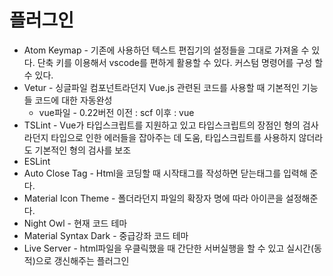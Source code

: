 # 플러그인

- Atom Keymap  - 기존에 사용하던 텍스트 편집기의 설정들을 그대로 가져올 수 있다. 단축 키를 이용해서 vscode를 편하게 활용할 수 있다. 커스텀 명령어를 구성 할 수 있다.
- Vetur - 싱글파일 컴포넌트라던지 Vue.js 관련된 코드를 사용할 때 기본적인 기능들 코드에 대한 자동완성
  - vue파일 - 0.22버전 이전 : scf 이후 : vue
- TSLint - Vue가 타입스크립트를 지원하고 있고 타입스크립트의 장점인 형의 검사라던지 타입으로 인한 에러들을 잡아주는 데 도움, 타입스크립트를 사용하지 않더라도 기본적인 형의 검사를 보조
- ESLint
- Auto Close Tag - Html을 코딩할 때 시작태그를 작성하면 닫는태그를 입력해 준다.
- Material Icon Theme - 폴더라던지 파일의 확장자 명에 따라 아이콘을 설정해준다.
- Night Owl - 현재 코드 테마
- Material Syntax Dark - 중급강좌 코드 테마
- Live Server - html파일을 우클릭했을 때 간단한 서버실행을 할 수 있고 실시간(동적)으로 갱신해주는 플러그인

